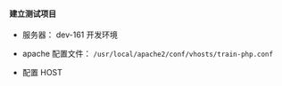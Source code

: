 #### 建立测试项目

* 服务器： dev-161 开发环境

* apache 配置文件： `/usr/local/apache2/conf/vhosts/train-php.conf`

* 配置 HOST
